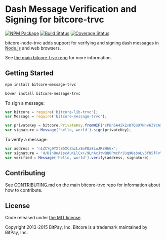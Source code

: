 # Dash Message Verification and Signing for bitcore-trvc


[![NPM Package](https://img.shields.io/npm/v/bitcore-node-trvc.svg?style=flat-square)](https://www.npmjs.org/package/bitcore-node-trvc)
[![Build Status](https://img.shields.io/travis/trivechain/bitcore-node-trvc.svg?branch=master&style=flat-square)](https://travis-ci.org/trivechain/bitcore-node-trvc)
[![Coverage Status](https://img.shields.io/coveralls/bitpay/bitcore-node-trvc.svg?style=flat-square)](https://coveralls.io/r/trivechain/bitcore-node-trvc?branch=master)

bitcore-node-trvc adds support for verifying and signing dash messages in [Node.js](http://nodejs.org/) and web browsers.

See [the main bitcore-trvc repo](https://github.com/trivechain/bitcore-trvc) for more information.

## Getting Started

```sh
npm install bitcore-message-trvc
```

```sh
bower install bitcore-message-trvc
```

To sign a message:

```javascript
var bitcore = require('bitcore-lib-trvc');
var Message = require('bitcore-message-trvc');

var privateKey = bitcore.PrivateKey.fromWIF('cPBn5A4ikZvBTQ8D7NnvHZYCAxzDZ5Z2TSGW2LkyPiLxqYaJPBW4');
var signature = Message('hello, world').sign(privateKey);
```

To verify a message:

```javascript
var address = 'n1ZCYg9YXtB5XCZazLxSmPDa8iwJRZHhGx';
var signature = 'H/DIn8uA1scAuKLlCx+/9LnAcJtwQQ0PmcPrJUq90aboLv3fH5fFvY+vmbfOSFEtGarznYli6ShPr9RXwY9UrIY=';
var verified = Message('hello, world').verify(address, signature);
```

## Contributing

See [CONTRIBUTING.md](https://github.com/trivechain/bitcore-trvc/blob/master/CONTRIBUTING.md) on the main bitcore-trvc repo for information about how to contribute.

## License

Code released under [the MIT license](https://github.com/bitpay/bitcore/blob/master/LICENSE).

Copyright 2013-2015 BitPay, Inc. Bitcore is a trademark maintained by BitPay, Inc.

